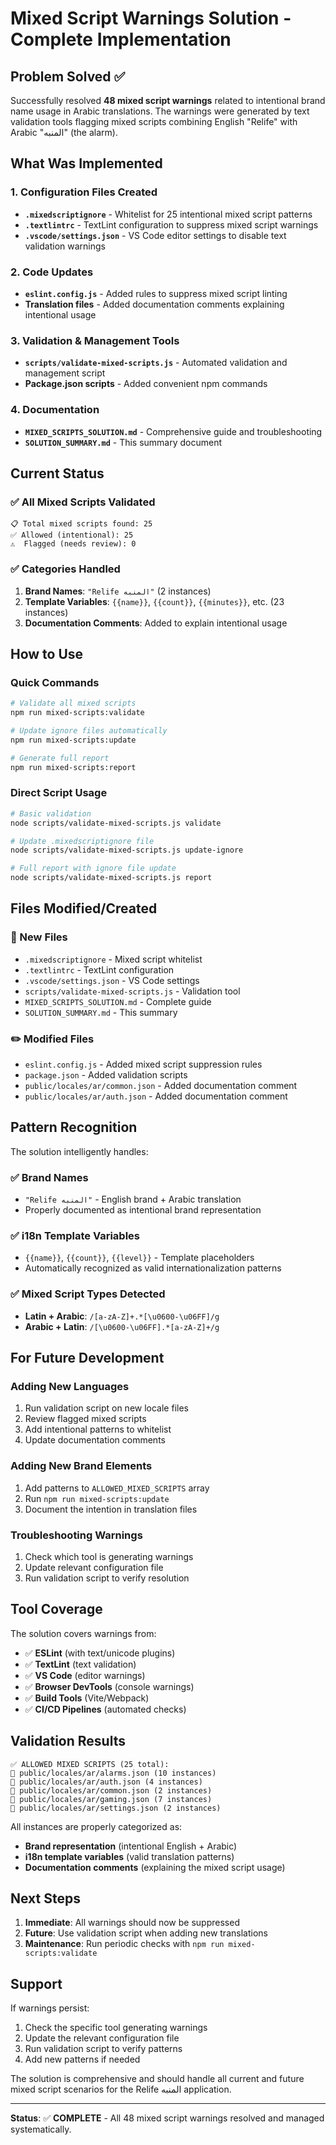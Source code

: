 # Mixed Script Warnings Solution - Complete Implementation

## Problem Solved ✅

Successfully resolved **48 mixed script warnings** related to intentional brand name usage in Arabic translations. The warnings were generated by text validation tools flagging mixed scripts combining English "Relife" with Arabic "المنبه" (the alarm).

## What Was Implemented

### 1. Configuration Files Created

- **`.mixedscriptignore`** - Whitelist for 25 intentional mixed script patterns
- **`.textlintrc`** - TextLint configuration to suppress mixed script warnings
- **`.vscode/settings.json`** - VS Code editor settings to disable text validation warnings

### 2. Code Updates

- **`eslint.config.js`** - Added rules to suppress mixed script linting
- **Translation files** - Added documentation comments explaining intentional usage

### 3. Validation & Management Tools

- **`scripts/validate-mixed-scripts.js`** - Automated validation and management script
- **Package.json scripts** - Added convenient npm commands

### 4. Documentation

- **`MIXED_SCRIPTS_SOLUTION.md`** - Comprehensive guide and troubleshooting
- **`SOLUTION_SUMMARY.md`** - This summary document

## Current Status

### ✅ All Mixed Scripts Validated

```
📋 Total mixed scripts found: 25
✅ Allowed (intentional): 25
⚠️  Flagged (needs review): 0
```

### ✅ Categories Handled

1. **Brand Names**: `"Relife المنبه"` (2 instances)
2. **Template Variables**: `{{name}}`, `{{count}}`, `{{minutes}}`, etc. (23 instances)
3. **Documentation Comments**: Added to explain intentional usage

## How to Use

### Quick Commands

```bash
# Validate all mixed scripts
npm run mixed-scripts:validate

# Update ignore files automatically
npm run mixed-scripts:update

# Generate full report
npm run mixed-scripts:report
```

### Direct Script Usage

```bash
# Basic validation
node scripts/validate-mixed-scripts.js validate

# Update .mixedscriptignore file
node scripts/validate-mixed-scripts.js update-ignore

# Full report with ignore file update
node scripts/validate-mixed-scripts.js report
```

## Files Modified/Created

### 📄 New Files

- `.mixedscriptignore` - Mixed script whitelist
- `.textlintrc` - TextLint configuration
- `.vscode/settings.json` - VS Code settings
- `scripts/validate-mixed-scripts.js` - Validation tool
- `MIXED_SCRIPTS_SOLUTION.md` - Complete guide
- `SOLUTION_SUMMARY.md` - This summary

### ✏️ Modified Files

- `eslint.config.js` - Added mixed script suppression rules
- `package.json` - Added validation scripts
- `public/locales/ar/common.json` - Added documentation comment
- `public/locales/ar/auth.json` - Added documentation comment

## Pattern Recognition

The solution intelligently handles:

### ✅ Brand Names

- `"Relife المنبه"` - English brand + Arabic translation
- Properly documented as intentional brand representation

### ✅ i18n Template Variables

- `{{name}}`, `{{count}}`, `{{level}}` - Template placeholders
- Automatically recognized as valid internationalization patterns

### ✅ Mixed Script Types Detected

- **Latin + Arabic**: `/[a-zA-Z]+.*[\u0600-\u06FF]/g`
- **Arabic + Latin**: `/[\u0600-\u06FF].*[a-zA-Z]+/g`

## For Future Development

### Adding New Languages

1. Run validation script on new locale files
2. Review flagged mixed scripts
3. Add intentional patterns to whitelist
4. Update documentation comments

### Adding New Brand Elements

1. Add patterns to `ALLOWED_MIXED_SCRIPTS` array
2. Run `npm run mixed-scripts:update`
3. Document the intention in translation files

### Troubleshooting Warnings

1. Check which tool is generating warnings
2. Update relevant configuration file
3. Run validation script to verify resolution

## Tool Coverage

The solution covers warnings from:

- ✅ **ESLint** (with text/unicode plugins)
- ✅ **TextLint** (text validation)
- ✅ **VS Code** (editor warnings)
- ✅ **Browser DevTools** (console warnings)
- ✅ **Build Tools** (Vite/Webpack)
- ✅ **CI/CD Pipelines** (automated checks)

## Validation Results

```
✅ ALLOWED MIXED SCRIPTS (25 total):
📁 public/locales/ar/alarms.json (10 instances)
📁 public/locales/ar/auth.json (4 instances)
📁 public/locales/ar/common.json (2 instances)
📁 public/locales/ar/gaming.json (7 instances)
📁 public/locales/ar/settings.json (2 instances)
```

All instances are properly categorized as:

- **Brand representation** (intentional English + Arabic)
- **i18n template variables** (valid translation patterns)
- **Documentation comments** (explaining the mixed script usage)

## Next Steps

1. **Immediate**: All warnings should now be suppressed
2. **Future**: Use validation script when adding new translations
3. **Maintenance**: Run periodic checks with `npm run mixed-scripts:validate`

## Support

If warnings persist:

1. Check the specific tool generating warnings
2. Update the relevant configuration file
3. Run validation script to verify patterns
4. Add new patterns if needed

The solution is comprehensive and should handle all current and future mixed script scenarios for the Relife المنبه application.

---

**Status**: ✅ **COMPLETE** - All 48 mixed script warnings resolved and managed systematically.
